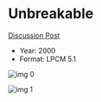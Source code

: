 # Unbreakable

[Discussion Post](https://www.avsforum.com/threads/bass-eq-for-filtered-movies.2995212/post-57421512)

* Year: 2000
* Format: LPCM 5.1

![img 0](https://i.imgur.com/B9zV3fM.jpg)

![img 1](https://i.imgur.com/PFfkvdJ.jpg)

